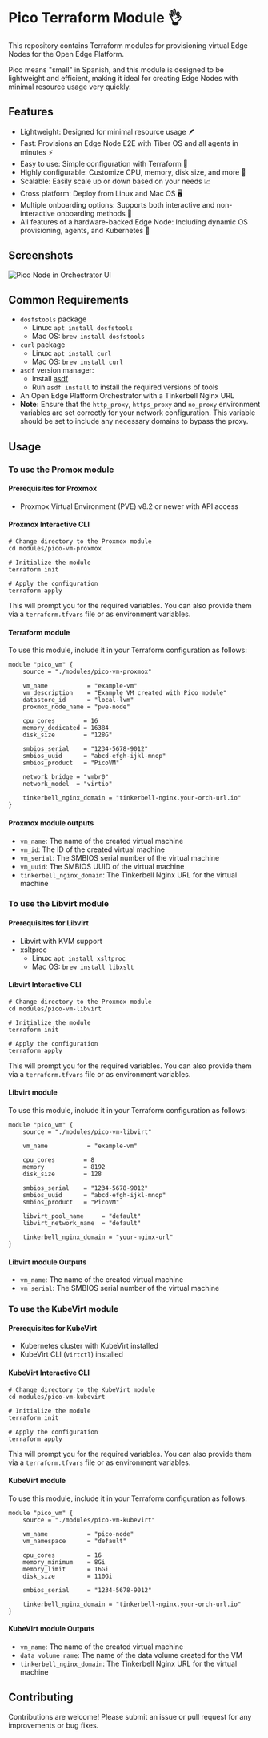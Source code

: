 <!--
SPDX-FileCopyrightText: 2025 Intel Corporation

SPDX-License-Identifier: Apache-2.0
-->

# Pico Terraform Module 👌

This repository contains Terraform modules for provisioning virtual Edge Nodes
for the Open Edge Platform.

Pico means "small" in Spanish, and this module is designed to be lightweight
and efficient, making it ideal for creating Edge Nodes with minimal resource
usage very quickly.

## Features

- Lightweight: Designed for minimal resource usage 🪶
- Fast: Provisions an Edge Node E2E with Tiber OS and all agents in minutes ⚡️
- Easy to use: Simple configuration with Terraform 🧘
- Highly configurable: Customize CPU, memory, disk size, and more 🔧
- Scalable: Easily scale up or down based on your needs 📈
- Cross platform: Deploy from Linux and Mac OS 🖥️
- Multiple onboarding options: Supports both interactive and non-interactive
onboarding methods 🔄
- All features of a hardware-backed Edge Node: Including dynamic OS
provisioning, agents, and Kubernetes 🚀

## Screenshots

![Pico Node in Orchestrator UI](/static/node_details.png)

## Common Requirements

- `dosfstools` package
  - Linux: `apt install dosfstools`
  - Mac OS: `brew install dosfstools`
- `curl` package
  - Linux: `apt install curl`
  - Mac OS: `brew install curl`
- `asdf` version manager:
  - Install [asdf](https://asdf-vm.com/guide/getting-started.html)
  - Run `asdf install` to install the required versions of tools
- An Open Edge Platform Orchestrator with a Tinkerbell Nginx URL
- **Note:** Ensure that the `http_proxy`, `https_proxy` and `no_proxy` environment variables are set correctly
for your network configuration. This variable should be set to include any necessary domains to bypass the proxy.

## Usage

### To use the Promox module

#### Prerequisites for Proxmox

- Proxmox Virtual Environment (PVE) v8.2 or newer with API access

#### Proxmox Interactive CLI

```shell
# Change directory to the Proxmox module
cd modules/pico-vm-proxmox

# Initialize the module
terraform init

# Apply the configuration
terraform apply
```

This will prompt you for the required variables. You can also provide them
via a `terraform.tfvars` file or as environment variables.

#### Terraform module

To use this module, include it in your Terraform configuration as follows:

```hcl
module "pico_vm" {
    source = "./modules/pico-vm-proxmox"

    vm_name           = "example-vm"
    vm_description    = "Example VM created with Pico module"
    datastore_id      = "local-lvm"
    proxmox_node_name = "pve-node"

    cpu_cores        = 16
    memory_dedicated = 16384
    disk_size        = "128G"

    smbios_serial    = "1234-5678-9012"
    smbios_uuid      = "abcd-efgh-ijkl-mnop"
    smbios_product   = "PicoVM"

    network_bridge = "vmbr0"
    network_model  = "virtio"

    tinkerbell_nginx_domain = "tinkerbell-nginx.your-orch-url.io"
}
```

#### Proxmox module outputs

- `vm_name`: The name of the created virtual machine
- `vm_id`: The ID of the created virtual machine
- `vm_serial`: The SMBIOS serial number of the virtual machine
- `vm_uuid`: The SMBIOS UUID of the virtual machine
- `tinkerbell_nginx_domain`: The Tinkerbell Nginx URL for the virtual machine

### To use the Libvirt module

#### Prerequisites for Libvirt

- Libvirt with KVM support
- xsltproc
  - Linux: `apt install xsltproc`
  - Mac OS: `brew install libxslt`

#### Libvirt Interactive CLI

```shell
# Change directory to the Proxmox module
cd modules/pico-vm-libvirt

# Initialize the module
terraform init

# Apply the configuration
terraform apply
```

This will prompt you for the required variables. You can also provide them
via a `terraform.tfvars` file or as environment variables.

#### Libvirt module

To use this module, include it in your Terraform configuration as follows:

```hcl
module "pico_vm" {
    source = "./modules/pico-vm-libvirt"

    vm_name           = "example-vm"

    cpu_cores        = 8
    memory           = 8192
    disk_size        = 128

    smbios_serial    = "1234-5678-9012"
    smbios_uuid      = "abcd-efgh-ijkl-mnop"
    smbios_product   = "PicoVM"

    libvirt_pool_name     = "default"
    libvirt_network_name  = "default"

    tinkerbell_nginx_domain = "your-nginx-url"
}
```

#### Libvirt module Outputs

- `vm_name`: The name of the created virtual machine
- `vm_serial`: The SMBIOS serial number of the virtual machine

### To use the KubeVirt module

#### Prerequisites for KubeVirt

- Kubernetes cluster with KubeVirt installed
- KubeVirt CLI (`virtctl`) installed

#### KubeVirt Interactive CLI

```shell
# Change directory to the KubeVirt module
cd modules/pico-vm-kubevirt

# Initialize the module
terraform init

# Apply the configuration
terraform apply
```

This will prompt you for the required variables. You can also provide them
via a `terraform.tfvars` file or as environment variables.

#### KubeVirt module

To use this module, include it in your Terraform configuration as follows:

```hcl
module "pico_vm" {
    source = "./modules/pico-vm-kubevirt"

    vm_name           = "pico-node"
    vm_namespace      = "default"

    cpu_cores         = 16
    memory_minimum    = 8Gi
    memory_limit      = 16Gi
    disk_size         = 110Gi

    smbios_serial     = "1234-5678-9012"

    tinkerbell_nginx_domain = "tinkerbell-nginx.your-orch-url.io"
}
```

#### KubeVirt module Outputs

- `vm_name`: The name of the created virtual machine
- `data_volume_name`: The name of the data volume created for the VM
- `tinkerbell_nginx_domain`: The Tinkerbell Nginx URL for the virtual machine

## Contributing

Contributions are welcome! Please submit an issue or pull request for any
improvements or bug fixes.
